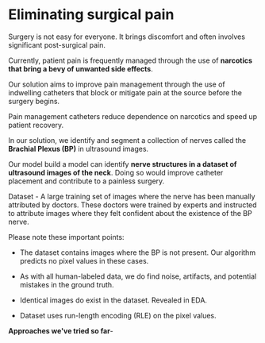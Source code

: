 # Eliminating surgical pain

Surgery is not easy for everyone. It brings discomfort and often involves significant post-surgical pain.

Currently, patient pain is frequently managed through the use of **narcotics that bring a bevy of unwanted side effects**.

Our solution aims to improve pain management through the use of indwelling catheters that block or mitigate pain at the source before the surgery begins.

Pain management catheters reduce dependence on narcotics and speed up patient recovery.

In our solution, we identify and segment a collection of nerves called the **Brachial Plexus (BP)** in ultrasound images. 

Our model  build a model can identify **nerve structures in a dataset of ultrasound images of the neck**. Doing so would improve catheter placement and contribute to a painless surgery.


Dataset - A large training set of images where the nerve has been manually attributed by doctors. These doctors were trained by experts and instructed to attribute images where they felt confident about the existence of the BP nerve.

Please note these important points:


*  The dataset contains images where the BP is not present. Our algorithm predicts no pixel values in these cases.

*  As with all human-labeled data, we do find noise, artifacts, and potential mistakes in the ground truth.

*  Identical images do exist in the dataset. Revealed in EDA.

*  Dataset uses run-length encoding (RLE) on the pixel values.



**Approaches we've tried so far**- 


